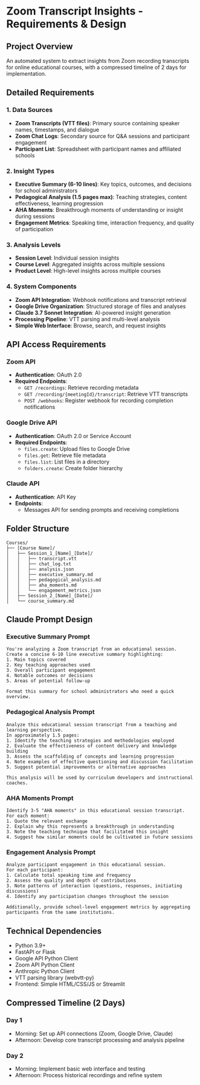 # Zoom Transcript Insights - Requirements & Design

## Project Overview
An automated system to extract insights from Zoom recording transcripts for online educational courses, with a compressed timeline of 2 days for implementation.

## Detailed Requirements

### 1. Data Sources
- **Zoom Transcripts (VTT files)**: Primary source containing speaker names, timestamps, and dialogue
- **Zoom Chat Logs**: Secondary source for Q&A sessions and participant engagement
- **Participant List**: Spreadsheet with participant names and affiliated schools

### 2. Insight Types
- **Executive Summary (6-10 lines)**: Key topics, outcomes, and decisions for school administrators
- **Pedagogical Analysis (1.5 pages max)**: Teaching strategies, content effectiveness, learning progression
- **AHA Moments**: Breakthrough moments of understanding or insight during sessions
- **Engagement Metrics**: Speaking time, interaction frequency, and quality of participation

### 3. Analysis Levels
- **Session Level**: Individual session insights
- **Course Level**: Aggregated insights across multiple sessions
- **Product Level**: High-level insights across multiple courses

### 4. System Components
- **Zoom API Integration**: Webhook notifications and transcript retrieval
- **Google Drive Organization**: Structured storage of files and analyses
- **Claude 3.7 Sonnet Integration**: AI-powered insight generation
- **Processing Pipeline**: VTT parsing and multi-level analysis
- **Simple Web Interface**: Browse, search, and request insights

## API Access Requirements

### Zoom API
- **Authentication**: OAuth 2.0
- **Required Endpoints**:
  - `GET /recordings`: Retrieve recording metadata
  - `GET /recording/{meetingId}/transcript`: Retrieve VTT transcripts
  - `POST /webhooks`: Register webhook for recording completion notifications

### Google Drive API
- **Authentication**: OAuth 2.0 or Service Account
- **Required Endpoints**:
  - `files.create`: Upload files to Google Drive
  - `files.get`: Retrieve file metadata
  - `files.list`: List files in a directory
  - `folders.create`: Create folder hierarchy

### Claude API
- **Authentication**: API Key
- **Endpoints**:
  - Messages API for sending prompts and receiving completions

## Folder Structure
```
Courses/
├── [Course Name]/
│   ├── Session_1_[Name]_[Date]/ 
│   │   ├── transcript.vtt
│   │   ├── chat_log.txt
│   │   ├── analysis.json
│   │   ├── executive_summary.md
│   │   ├── pedagogical_analysis.md
│   │   ├── aha_moments.md
│   │   └── engagement_metrics.json
│   ├── Session_2_[Name]_[Date]/
│   └── course_summary.md
```

## Claude Prompt Design

### Executive Summary Prompt
```
You're analyzing a Zoom transcript from an educational session. 
Create a concise 6-10 line executive summary highlighting:
1. Main topics covered
2. Key teaching approaches used
3. Overall participant engagement
4. Notable outcomes or decisions
5. Areas of potential follow-up

Format this summary for school administrators who need a quick overview.
```

### Pedagogical Analysis Prompt
```
Analyze this educational session transcript from a teaching and learning perspective.
In approximately 1.5 pages:
1. Identify the teaching strategies and methodologies employed
2. Evaluate the effectiveness of content delivery and knowledge building
3. Assess the scaffolding of concepts and learning progression
4. Note examples of effective questioning and discussion facilitation
5. Suggest potential improvements or alternative approaches

This analysis will be used by curriculum developers and instructional coaches.
```

### AHA Moments Prompt
```
Identify 3-5 "AHA moments" in this educational session transcript.
For each moment:
1. Quote the relevant exchange
2. Explain why this represents a breakthrough in understanding
3. Note the teaching technique that facilitated this insight
4. Suggest how similar moments could be cultivated in future sessions
```

### Engagement Analysis Prompt
```
Analyze participant engagement in this educational session.
For each participant:
1. Calculate total speaking time and frequency
2. Assess the quality and depth of contributions
3. Note patterns of interaction (questions, responses, initiating discussions)
4. Identify any participation changes throughout the session

Additionally, provide school-level engagement metrics by aggregating participants from the same institutions.
```

## Technical Dependencies
- Python 3.9+
- FastAPI or Flask
- Google API Python Client
- Zoom API Python Client
- Anthropic Python Client
- VTT parsing library (webvtt-py)
- Frontend: Simple HTML/CSS/JS or Streamlit

## Compressed Timeline (2 Days)
### Day 1
- Morning: Set up API connections (Zoom, Google Drive, Claude)
- Afternoon: Develop core transcript processing and analysis pipeline

### Day 2
- Morning: Implement basic web interface and testing
- Afternoon: Process historical recordings and refine system
